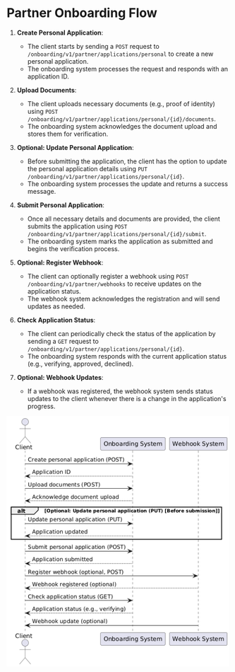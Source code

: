 # Partner Onboarding Flow

1. **Create Personal Application**:
    - The client starts by sending a `POST` request to `/onboarding/v1/partner/applications/personal` to create a new personal application.
    - The onboarding system processes the request and responds with an application ID.

2. **Upload Documents**:
    - The client uploads necessary documents (e.g., proof of identity) using `POST /onboarding/v1/partner/applications/personal/{id}/documents`.
    - The onboarding system acknowledges the document upload and stores them for verification.

3. **Optional: Update Personal Application**:
    - Before submitting the application, the client has the option to update the personal application details using `PUT /onboarding/v1/partner/applications/personal/{id}`.
    - The onboarding system processes the update and returns a success message.

4. **Submit Personal Application**:
    - Once all necessary details and documents are provided, the client submits the application using `POST /onboarding/v1/partner/applications/personal/{id}/submit`.
    - The onboarding system marks the application as submitted and begins the verification process.

5. **Optional: Register Webhook**:
    - The client can optionally register a webhook using `POST /onboarding/v1/partner/webhooks` to receive updates on the application status.
    - The webhook system acknowledges the registration and will send updates as needed.

6. **Check Application Status**:
    - The client can periodically check the status of the application by sending a `GET` request to `/onboarding/v1/partner/applications/personal/{id}`.
    - The onboarding system responds with the current application status (e.g., verifying, approved, declined).

7. **Optional: Webhook Updates**:
    - If a webhook was registered, the webhook system sends status updates to the client whenever there is a change in the application's progress.



![img.png](../img/img.png)